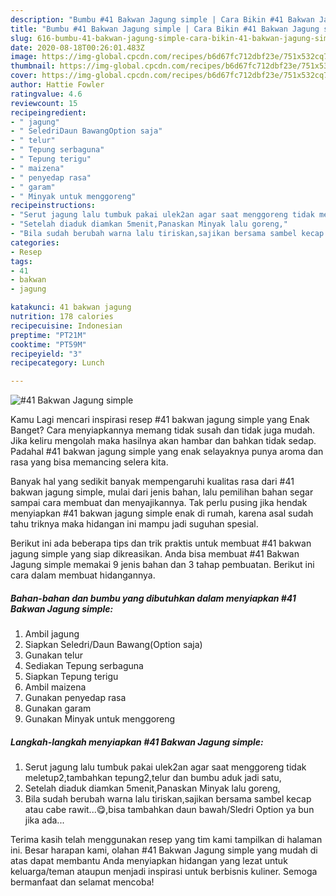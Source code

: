 ```yaml
---
description: "Bumbu #41 Bakwan Jagung simple | Cara Bikin #41 Bakwan Jagung simple Yang Enak dan Simpel"
title: "Bumbu #41 Bakwan Jagung simple | Cara Bikin #41 Bakwan Jagung simple Yang Enak dan Simpel"
slug: 616-bumbu-41-bakwan-jagung-simple-cara-bikin-41-bakwan-jagung-simple-yang-enak-dan-simpel
date: 2020-08-18T00:26:01.483Z
image: https://img-global.cpcdn.com/recipes/b6d67fc712dbf23e/751x532cq70/41-bakwan-jagung-simple-foto-resep-utama.jpg
thumbnail: https://img-global.cpcdn.com/recipes/b6d67fc712dbf23e/751x532cq70/41-bakwan-jagung-simple-foto-resep-utama.jpg
cover: https://img-global.cpcdn.com/recipes/b6d67fc712dbf23e/751x532cq70/41-bakwan-jagung-simple-foto-resep-utama.jpg
author: Hattie Fowler
ratingvalue: 4.6
reviewcount: 15
recipeingredient:
- " jagung"
- " SeledriDaun BawangOption saja"
- " telur"
- " Tepung serbaguna"
- " Tepung terigu"
- " maizena"
- " penyedap rasa"
- " garam"
- " Minyak untuk menggoreng"
recipeinstructions:
- "Serut jagung lalu tumbuk pakai ulek2an agar saat menggoreng tidak meletup2,tambahkan tepung2,telur dan bumbu aduk jadi satu,"
- "Setelah diaduk diamkan 5menit,Panaskan Minyak lalu goreng,"
- "Bila sudah berubah warna lalu tiriskan,sajikan bersama sambel kecap atau cabe rawit...😋,bisa tambahkan daun bawah/Sledri Option ya bun jika ada..."
categories:
- Resep
tags:
- 41
- bakwan
- jagung

katakunci: 41 bakwan jagung 
nutrition: 178 calories
recipecuisine: Indonesian
preptime: "PT21M"
cooktime: "PT59M"
recipeyield: "3"
recipecategory: Lunch

---
```



![#41 Bakwan Jagung simple](https://img-global.cpcdn.com/recipes/b6d67fc712dbf23e/751x532cq70/41-bakwan-jagung-simple-foto-resep-utama.jpg)

Kamu Lagi mencari inspirasi resep #41 bakwan jagung simple yang Enak Banget? Cara menyiapkannya memang tidak susah dan tidak juga mudah. Jika keliru mengolah maka hasilnya akan hambar dan bahkan tidak sedap. Padahal #41 bakwan jagung simple yang enak selayaknya punya aroma dan rasa yang bisa memancing selera kita.



Banyak hal yang sedikit banyak mempengaruhi kualitas rasa dari #41 bakwan jagung simple, mulai dari jenis bahan, lalu pemilihan bahan segar sampai cara membuat dan menyajikannya. Tak perlu pusing jika hendak menyiapkan #41 bakwan jagung simple enak di rumah, karena asal sudah tahu triknya maka hidangan ini mampu jadi suguhan spesial.


Berikut ini ada beberapa tips dan trik praktis untuk membuat #41 bakwan jagung simple yang siap dikreasikan. Anda bisa membuat #41 Bakwan Jagung simple memakai 9 jenis bahan dan 3 tahap pembuatan. Berikut ini cara dalam membuat hidangannya.

<!--inarticleads1-->

##### Bahan-bahan dan bumbu yang dibutuhkan dalam menyiapkan #41 Bakwan Jagung simple:

1. Ambil  jagung
1. Siapkan  Seledri/Daun Bawang(Option saja)
1. Gunakan  telur
1. Sediakan  Tepung serbaguna
1. Siapkan  Tepung terigu
1. Ambil  maizena
1. Gunakan  penyedap rasa
1. Gunakan  garam
1. Gunakan  Minyak untuk menggoreng




<!--inarticleads2-->

##### Langkah-langkah menyiapkan #41 Bakwan Jagung simple:

1. Serut jagung lalu tumbuk pakai ulek2an agar saat menggoreng tidak meletup2,tambahkan tepung2,telur dan bumbu aduk jadi satu,
1. Setelah diaduk diamkan 5menit,Panaskan Minyak lalu goreng,
1. Bila sudah berubah warna lalu tiriskan,sajikan bersama sambel kecap atau cabe rawit...😋,bisa tambahkan daun bawah/Sledri Option ya bun jika ada...




Terima kasih telah menggunakan resep yang tim kami tampilkan di halaman ini. Besar harapan kami, olahan #41 Bakwan Jagung simple yang mudah di atas dapat membantu Anda menyiapkan hidangan yang lezat untuk keluarga/teman ataupun menjadi inspirasi untuk berbisnis kuliner. Semoga bermanfaat dan selamat mencoba!
